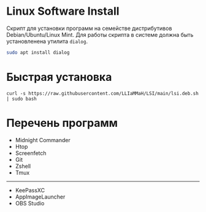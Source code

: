 # Linux Software Install
Скрипт для установки программ на семействе дистрибутивов Debian/Ubuntu/Linux Mint.
Для работы скрипта в системе должна быть установленена утилита `dialog`.
```bash
sudo apt install dialog
```

# Быстрая установка
`curl -s https://raw.githubusercontent.com/LLIaMMaH/LSI/main/lsi.deb.sh | sudo bash`


# Перечень программ
- Midnight Commander
- Htop
- Screenfetch
- Git
- Zshell
- Tmux
---
- KeePassXC
- AppImageLauncher
- OBS Studio